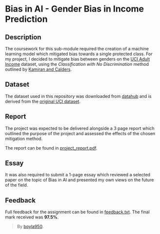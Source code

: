 # Bias in AI - Gender Bias in Income Prediction

## Description

The coursework for this sub-module required the creation of a machine learning model which mitigated bias towards a single protected class. For my project, I decided to mitigate bias between genders on the [UCI Adult Income](https://archive.ics.uci.edu/ml/datasets/adult) dataset, using the *Classification with No Discrimination* method outlined by [Kamiran and Calders](https://citeseerx.ist.psu.edu/viewdoc/download?doi=10.1.1.182.6067&rep=rep1&type=pdf).

## Dataset

The dataset used in this repository was downloaded from [datahub](https://datahub.io/machine-learning/adult) and is derived from the [original UCI dataset](https://archive.ics.uci.edu/ml/datasets/adult).

## Report
The project was expected to be delivered alongside a 3 page report which outlined the purpose of the project and assessed the effects of the chosen mitigation method.

The report can be found in [project_report.pdf](https://github.com/boyla950/bias_in_ai_coursework/blob/main/project_report.pdf).

## Essay
It was also required to submit a 1-page essay which reviewed a selected paper on the topic of Bias in AI and presented my own views on the future of the field.

## Feedback
Full feedback for the assignment can be found in [feedback.txt](https://github.com/boyla950/bias_in_ai_coursework/blob/main/feedback.txt). The final mark received was **97.5%**.

> By [boyla950](https://github.com/boyla950).
